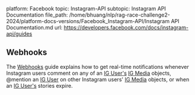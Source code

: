 platform: Facebook
topic: Instagram-API
subtopic: Instagram API Documentation
file_path: /home/bhuang/nlp/rag-race-challenge2-2024/platform-docs-versions/Facebook_Instagram-API/Instagram API Documentation.md
url: https://developers.facebook.com/docs/instagram-api/guides

## Webhooks

The [Webhooks](https://developers.facebook.com/docs/instagram-api/guides/webhooks) guide explains how to get real-time notifications whenever Instagram users comment on any of an [IG User's](https://developers.facebook.com/docs/instagram-api/reference/ig-user) [IG Media](https://developers.facebook.com/docs/instagram-api/reference/ig-media) objects, @mention an [IG User](https://developers.facebook.com/docs/instagram-api/reference/ig-user) on other Instagram users' [IG Media](https://developers.facebook.com/docs/instagram-api/reference/ig-media) objects, or when an [IG User's](https://developers.facebook.com/docs/instagram-api/reference/ig-user) stories expire.

[](#)

[](#)